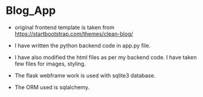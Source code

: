 # Blog_App

- original frontend template is taken from https://startbootstrap.com/themes/clean-blog/

- I have written the python backend code in app.py file. 

- I have also modified the html files as per my backend code. I have taken few files for images, styling.

- The flask webframe work is used with sqlite3 database.

- The ORM used is sqlalchemy.
